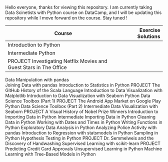 Hello everyone, thanks for viewing this repository. I am currently taking Data Scinetists with Python course on DataCamp, and I will be updating this repository while I move forward on the course. Stay tuned !

| Course                                                                | Exercise Solutions | 
|--------                                                               |-------------------:|
| Introduction to Python                                                |                    |
| Intermediate Python                                                   |                    | 
| PROJECT Investigating Netflix Movies and Guest Stars in The Office    |                    | 
Data Manipulation with pandas	
Joining Data with pandas
Introduction to Statistics in Python
PROJECT The GitHub History of the Scala Language
Introduction to Data Visualization with Matplotlib
Introduction to Data Visualization with Seaborn
Python Data Science Toolbox (Part 1)
PROJECT The Android App Market on Google Play	
Python Data Science Toolbox (Part 2)
Intermediate Data Visualization with Seaborn
PROJECT A Visual History of Nobel Prize Winners
Introduction to Importing Data in Python
Intermediate Importing Data in Python
Cleaning Data in Python
Working with Dates and Times in Python
Writing Functions in Python
Exploratory Data Analysis in Python
Analyzing Police Activity with pandas
Introduction to Regression with statsmodels in Python
Sampling in Python
Hypothesis Testing in Python
PROJECT Dr. Semmelweis and the Discovery of Handwashing
Supervised Learning with scikit-learn
PROJECT Predicting Credit Card Approvals
Unsupervised Learning in Python
Machine Learning with Tree-Based Models in Python
